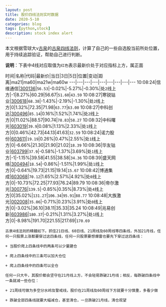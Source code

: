 ```yaml
---
layout: post
title: 股价四线法则实时数据
date: 2020-5-10
categories: blog
tags: [python,stock]
description: stock index alert
---
```



本文根据雪球大v[古泉](https://xueqiu.com/u/7148646888)的[古泉四线法则](https://xueqiu.com/7148646888/130498192)，计算了自己的一些自选股当前所处位置，用于持续追踪验证，帮助自己进行判断。

**说明**：下表中4线对应取值为`红色`表示最新价处于对应指标上方，属正面

时间|名称|代码|最新价|当日|3日|5日|位置|变动|距离|ma21|ma60|ma21w|ma60w
---|---|---|---|---|---|---|---|---
10:08:24|信维通信|[300136](https://xueqiu.com/S/SZ300136)|`56.53`|-0.02%|-5.27%|-0.30%|处`2`线上方|-1|8.27%|60.29|56.67|`51.60`|`43.59`
10:08:27|寒锐钴业|[300618](https://xueqiu.com/S/SZ300618)|`68.38`|-1.43%|-2.19%|-1.30%|处`2`线上方|0|1.32%|72.35|71.98|`63.77`|`63.00`
10:08:27|中科创达|[300496](https://xueqiu.com/S/SZ300496)|`85.14`|0.16%|1.52%|1.74%|处`2`线上方|0|11.02%|88.57|90.74|`78.83`|`58.27`
10:08:32|中科曙光|[603019](https://xueqiu.com/S/SH603019)|`39.9`|0.08%|1.13%|2.33%|处`1`线上方|0|0.46%|42.73|44.13|41.63|`32.59`
10:08:24|诺力股份|[603611](https://xueqiu.com/S/SH603611)|`19.19`|0.26%|0.47%|2.55%|处`1`线上方|0|-6.66%|21.30|21.90|21.02|`18.39`
10:08:36|华友钴业|[603799](https://xueqiu.com/S/SH603799)|`37.9`|-0.58%|-1.37%|3.69%|处`1`线上方|-1|-1.15%|39.58|41.55|38.58|`34.36`
10:08:39|盛天网络|[300494](https://xueqiu.com/S/SZ300494)|`18.54`|-0.86%|-1.51%|1.99%|处`1`线上方|0|-0.64%|19.73|21.15|19.14|`15.67`
10:08:42|博通集成|[603068](https://xueqiu.com/S/SH603068)|`70.12`|1.65%|2.57%|4.92%|处`0`线上方|0|-10.73%|72.25|77.93|76.24|89.79
10:08:36|帝尔激光|[300776](https://xueqiu.com/S/SZ300776)|`139.5`|-0.85%|0.35%|8.73%|处`4`线上方|0|35.02%|`131.27`|`106.34`|`95.91`|`88.77`
10:08:48|大族激光|[002008](https://xueqiu.com/S/SZ002008)|`35.06`|-0.71%|0.23%|3.91%|处`0`线上方|0|-3.02%|36.10|38.11|35.33|35.24
10:08:49|兆易创新|[603986](https://xueqiu.com/S/SH603986)|`180.37`|-0.21%|1.31%|3.27%|处`1`线上方|0|-8.98%|191.70|221.55|217.69|`170.69`

```
古泉4线法则的精髓如下。抓住21日线、60日线、21周线及60周线等四条线，外加21月线，任何一只股票上涨都要穿过这四条线，任何一只股票要想爆雷也要先下穿过这四条线：

+ 当股价爬上四条线中的两条可以少量建仓

+ 爬上四条线中的三条可以加大仓位

+ 爬上四条线中的四条可以全仓

任何一只大牛，其股价都会坚守在21月线上方，不会轻易跌破21月线；相反，每跌破四条线中一条就减一些仓位：

+ 21周线可做为多空分水岭及警戒线，股价在21周线及60周线下方就要十分慎重，多看少做

+ 跌破全部四条线就要大幅减仓，甚至清仓，一旦跌破21月线，清仓观望
```